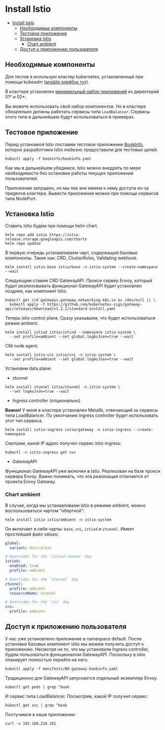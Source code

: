 # Install Istio

- [Install Istio](#install-istio)
  - [Необходимые компоненты](#необходимые-компоненты)
  - [Тестовое приложение](#тестовое-приложение)
  - [Установка Istio](#установка-istio)
    - [Chart ambient](#chart-ambient)
  - [Доступ к приложению пользователя](#доступ-к-приложению-пользователя)

## Необходимые компоненты

Для тестов я использую кластер kubernetes, установленный при помощи kubeadm ([ansible плейбук тут](https://github.com/BigKAA/00-kube-ansible)).

В кластере установлен [минимальный набор приложений](https://github.com/BigKAA/youtube/tree/master/1.31) из директорий 01* и 02*.

Вы можете использовать свой набор компонентов. Но в кластере обязательно должны работать сервисы типа `LoadBalancer`. Сервисы этого типа в дальнейшем будут использоваться в примерах.

## Тестовое приложение

Перед установкой Istio поставим тестовое приложение [BookInfo](https://istio.io/latest/docs/examples/bookinfo), которое разработчики Istio любезно предоставили для тестовых целей.

```shell
kubectl apply -f bookinfo/bookinfo.yaml
```

Как мы в дальнейшем убедимся, Istio можно внедрять по мере необходимости без остановки работы текущих приложений пользователей.

Приложение запущено, но мы пок ане имеем к нему доступа из-за пределов кластера. Вывести приложение можно при помощи сервисов типа NodePort.

## Установка Istio

Ставить Istio будем при помощи helm chart.

```shell
helm repo add istio https://istio-release.storage.googleapis.com/charts
helm repo update
```

В первую очередь устанавливаем чарт, содержащий базовые компоненты. Такие как: CRD, ClusterRoles, Validating webhook.

```shell
helm install istio-base istio/base -n istio-system --create-namespace --wait
```

Следующим ставим CRD GatewayAPI. Прокси сервер Envoy, который будет реализовывать функционал GatewayAPI будет установлен позднее, как компонент Istio.

```shell
kubectl get crd gateways.gateway.networking.k8s.io &> /dev/null || \
  kubectl apply -f https://github.com/kubernetes-sigs/gateway-api/releases/download/v1.2.1/standard-install.yaml
```

Теперь istio control plane. Сразу указываем, что будет использоваться режим ambient.

```shell
helm install istiod istio/istiod --namespace istio-system \
  --set profile=ambient --set global.logAsJson=true --wait 
```

CNI node agent.

```shell
helm install istio-cni istio/cni -n istio-system \
  --set profile=ambient --set global.logAsJson=true --wait
```

Установим data plane:

* ztunnel

```shell
helm install ztunnel istio/ztunnel -n istio-system \
  --set logAsJson=true --wait
```

* Ingress controller (опционально)

**Важно!** У меня в кластере установлен Metallb, отвечающий за сервисы типа LoadBalancer. По умолчанию Ingress controller будет использовать этот тип сервиса.


```shell
helm install istio-ingress istio/gateway -n istio-ingress --create-namespace
```

Смотрим, какой IP адрес получил сервис istio-ingress:

```shell
kubectl -n istio-ingress get svc
```

* GatewayAPI

Функционал GatewayAPI уже включен в Istio. Реализован на базе прокси сервера Envoy. Важно понимать, что эта реализация отличается от проекта Envoy Gateway.

### Chart ambient

В случае, когда мы устанавливаем Istio в режиме ambient, можно воспользоваться чартом "оберткой":

```shell
helm install istio istio/ambient -n istio-system
```

Он включает в себя чарты: `base`, `cni`, `istiod` и `ztunnel`. Имеет простейший файл values:

```yaml
global:
  variant: distroless

# Overrides for the `istiod-remote` dep
istiod:
  enabled: true
  profile: ambient

# Overrides for the `ztunnel` dep
ztunnel:
  profile: ambient
  resourceName: ztunnel

# Overrides for the `cni` dep
cni:
  profile: ambient
```

## Доступ к приложению пользователя

У нас уже установлено приложение в namespace default. После установки базовых компонент istio мы можем получить доступ к приложению. Несмотря на то, что мы установили Ingress controller, будем пользоваться функционалом GatewayAPI. Поскольку в istio планирует полностью перейти на него.

```shell
kubectl apply -f manifests/00-gateway-bookinfo.yaml
```

Традиционно для GatewayAPI запускается отдельный экземпляр Envoy.

```shell
kubectl get pods | grep ^book
```

И сервис типа LoadBalancer. Посмотрим, какой IP получил сервис:

```shell
kubectl get svc | grep ^book
```

Постучимся в наше приложение:

```shell
curl -v 192.168.218.181
```
